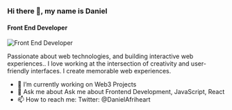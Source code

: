 ### Hi there 👋, my name is Daniel
#### Front End Developer
![Front End Developer](https://i.pinimg.com/564x/b0/63/ad/b063adfbd56fff5657909a952318bdf7.jpg)

Passionate about web technologies, and building interactive web experiences.. I love working at the intersection of creativity and user-friendly interfaces. I create memorable web experiences.


- 🔭 I’m currently working on Web3 Projects 
- 💬 Ask me about Ask me about Frontend Development, JavaScript, React 
- 📫 How to reach me: Twitter: 
@DanielAfriheart 




